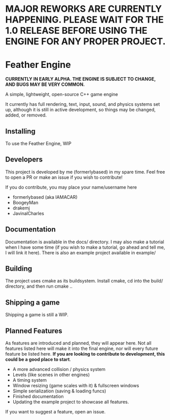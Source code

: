 # MAJOR REWORKS ARE CURRENTLY HAPPENING. PLEASE WAIT FOR THE 1.0 RELEASE BEFORE USING THE ENGINE FOR ANY PROPER PROJECT.

# Feather Engine

**CURRENTLY IN EARLY ALPHA. THE ENGINE IS SUBJECT TO CHANGE, AND BUGS MAY BE VERY COMMON.**

A simple, lightweight, open-source C++ game engine

It currently has full rendering, text, input, sound, and physics systems set up, although it is still in active development, so things may be changed, added, or removed.

## Installing

To use the Feather Engine, WIP

## Developers

This project is developed by me (formerlybased) in my spare time. Feel free to open a PR or make an issue if you wish to contribute! 

If you do contribute, you may place your name/username here

- formerlybased (aka IAMACAR)
- BoogeyMan
- drakemj
- JavinalCharles

## Documentation

Documentation is available in the docs/ directory. I may also make a tutorial when I have some time (if you wish to make a tutorial, go ahead and tell me, I will link it here). There is also an example project available in example/

## Building

The project uses cmake as its buildsystem. Install cmake, cd into the build/ directory, and then run cmake ..

## Shipping a game

Shipping a game is still a WIP.

## Planned Features

As features are introduced and planned, they will appear here. Not all features listed here will make it into the final engine, nor will every future feature be listed here. **If you are looking to contribute to development, this could be a good place to start**.

- A more advanced collision / physics system
- Levels (like scenes in other engines)
- A timing system
- Window resizing (game scales with it) & fullscreen windows
- Simple serialization (saving & loading funcs)
- Finished documentation
- Updating the example project to showcase all features.

If you want to suggest a feature, open an issue.

